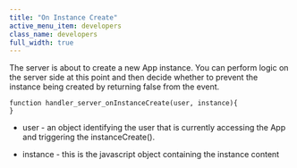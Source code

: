 ```yaml
---
title: "On Instance Create"
active_menu_item: developers
class_name: developers
full_width: true
---
```



The server is about to create a new App instance. You can perform logic on the server side at this point and then decide whether to prevent the instance being created by returning false from the event.

    function handler_server_onInstanceCreate(user, instance){
    }
   

 - user - an object identifying the user that is currently accessing the App and triggering the instanceCreate().

 - instance - this is the javascript object containing the instance content

